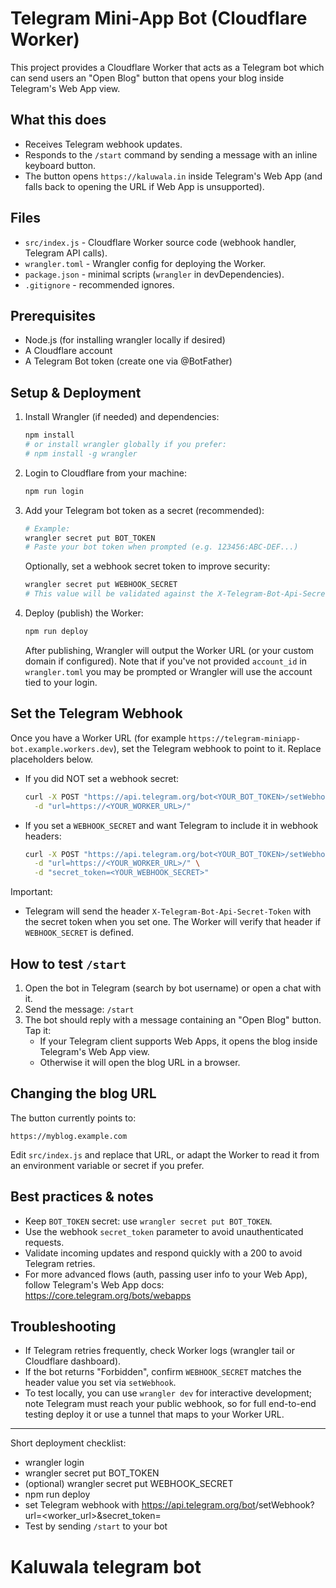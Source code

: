 # Telegram Mini-App Bot (Cloudflare Worker)

This project provides a Cloudflare Worker that acts as a Telegram bot which can send users an "Open Blog" button that opens your blog inside Telegram's Web App view.

## What this does
- Receives Telegram webhook updates.
- Responds to the `/start` command by sending a message with an inline keyboard button.
- The button opens `https://kaluwala.in` inside Telegram's Web App (and falls back to opening the URL if Web App is unsupported).

## Files
- `src/index.js` - Cloudflare Worker source code (webhook handler, Telegram API calls).
- `wrangler.toml` - Wrangler config for deploying the Worker.
- `package.json` - minimal scripts (`wrangler` in devDependencies).
- `.gitignore` - recommended ignores.

## Prerequisites
- Node.js (for installing wrangler locally if desired)
- A Cloudflare account
- A Telegram Bot token (create one via @BotFather)

## Setup & Deployment

1. Install Wrangler (if needed) and dependencies:
   ```bash
   npm install
   # or install wrangler globally if you prefer:
   # npm install -g wrangler
   ```

2. Login to Cloudflare from your machine:
   ```bash
   npm run login
   ```

3. Add your Telegram bot token as a secret (recommended):
   ```bash
   # Example:
   wrangler secret put BOT_TOKEN
   # Paste your bot token when prompted (e.g. 123456:ABC-DEF...)
   ```

   Optionally, set a webhook secret token to improve security:
   ```bash
   wrangler secret put WEBHOOK_SECRET
   # This value will be validated against the X-Telegram-Bot-Api-Secret-Token header sent by Telegram.
   ```

4. Deploy (publish) the Worker:
   ```bash
   npm run deploy
   ```
   After publishing, Wrangler will output the Worker URL (or your custom domain if configured). Note that if you've not provided `account_id` in `wrangler.toml` you may be prompted or Wrangler will use the account tied to your login.

## Set the Telegram Webhook

Once you have a Worker URL (for example `https://telegram-miniapp-bot.example.workers.dev`), set the Telegram webhook to point to it. Replace placeholders below.

- If you did NOT set a webhook secret:
  ```bash
  curl -X POST "https://api.telegram.org/bot<YOUR_BOT_TOKEN>/setWebhook" \
    -d "url=https://<YOUR_WORKER_URL>/"
  ```

- If you set a `WEBHOOK_SECRET` and want Telegram to include it in webhook headers:
  ```bash
  curl -X POST "https://api.telegram.org/bot<YOUR_BOT_TOKEN>/setWebhook" \
    -d "url=https://<YOUR_WORKER_URL>/" \
    -d "secret_token=<YOUR_WEBHOOK_SECRET>"
  ```

Important:
- Telegram will send the header `X-Telegram-Bot-Api-Secret-Token` with the secret token when you set one. The Worker will verify that header if `WEBHOOK_SECRET` is defined.

## How to test `/start`

1. Open the bot in Telegram (search by bot username) or open a chat with it.
2. Send the message: `/start`
3. The bot should reply with a message containing an "Open Blog" button. Tap it:
   - If your Telegram client supports Web Apps, it opens the blog inside Telegram's Web App view.
   - Otherwise it will open the blog URL in a browser.

## Changing the blog URL
The button currently points to:
```
https://myblog.example.com
```
Edit `src/index.js` and replace that URL, or adapt the Worker to read it from an environment variable or secret if you prefer.

## Best practices & notes
- Keep `BOT_TOKEN` secret: use `wrangler secret put BOT_TOKEN`.
- Use the webhook `secret_token` parameter to avoid unauthenticated requests.
- Validate incoming updates and respond quickly with a 200 to avoid Telegram retries.
- For more advanced flows (auth, passing user info to your Web App), follow Telegram's Web App docs: https://core.telegram.org/bots/webapps

## Troubleshooting
- If Telegram retries frequently, check Worker logs (wrangler tail or Cloudflare dashboard).
- If the bot returns "Forbidden", confirm `WEBHOOK_SECRET` matches the header value you set via `setWebhook`.
- To test locally, you can use `wrangler dev` for interactive development; note Telegram must reach your public webhook, so for full end-to-end testing deploy it or use a tunnel that maps to your Worker URL.

---
Short deployment checklist:
- wrangler login
- wrangler secret put BOT_TOKEN
- (optional) wrangler secret put WEBHOOK_SECRET
- npm run deploy
- set Telegram webhook with https://api.telegram.org/bot<token>/setWebhook?url=<worker_url>&secret_token=<secret>
- Test by sending `/start` to your bot
# Kaluwala telegram bot